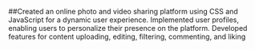 ##Created an online photo and video sharing platform using CSS and JavaScript for a
dynamic user experience. 
Implemented user profiles, enabling users to personalize their presence on the platform.
Developed features for content uploading, editing, filtering, commenting, and liking
